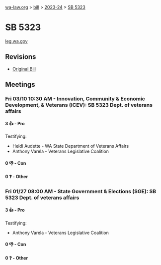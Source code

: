 [wa-law.org](/) > [bill](/bill/) > [2023-24](/bill/2023-24/) > [SB 5323](/bill/2023-24/sb/5323/)

# SB 5323
[leg.wa.gov](https://app.leg.wa.gov/billsummary?BillNumber=5323&Year=2023&Initiative=false)

## Revisions
* [Original Bill](1/)

## Meetings
### Fri 03/10 10:30 AM - Innovation, Community & Economic Development, & Veterans (ICEV): SB 5323 Dept. of veterans affairs
#### 3 👍 - Pro
Testifying:
* Heidi Audette - WA State Department of Veterans Affairs
* Anthony Varela - Veterans Legislative Coalition

#### 0 👎 - Con

#### 0 ❓ - Other

### Fri 01/27 08:00 AM - State Government & Elections (SGE): SB 5323 Dept. of veterans affairs
#### 3 👍 - Pro
Testifying:
* Anthony Varela - Veterans Legislative Coalition

#### 0 👎 - Con

#### 0 ❓ - Other
